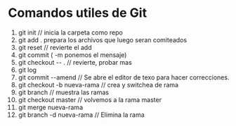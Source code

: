 # Comandos utiles de Git

1. git init  // inicia la carpeta como repo
2. git add . prepara los archivos que luego seran comiteados
3. git reset // revierte el add
4. git commit ( -m ponemos el mensaje)
5. git checkout -- . // revierte, probar mas
6. git log
7. git commit --amend // Se abre el editor de texo para hacer correcciones.
8. git checkout -b nueva-rama // crea y switchea de rama
9.  git branch // muestra las ramas
10. git checkout master // volvemos a la rama master
11. git merge nueva-rama
12. git branch -d nueva-rama // Elimina la rama
